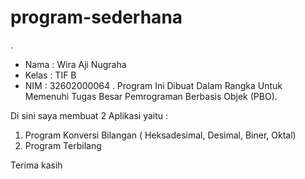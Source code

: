 # program-sederhana
.
- Nama    : Wira Aji Nugraha
- Kelas   : TIF B
- NIM     : 32602000064
.
Program Ini Dibuat Dalam Rangka Untuk Memenuhi Tugas Besar Pemrograman Berbasis Objek (PBO).

Di sini saya membuat 2 Aplikasi yaitu :
1.	Program Konversi Bilangan ( Heksadesimal, Desimal, Biner, Oktal)
2.	Program Terbilang

Terima kasih
